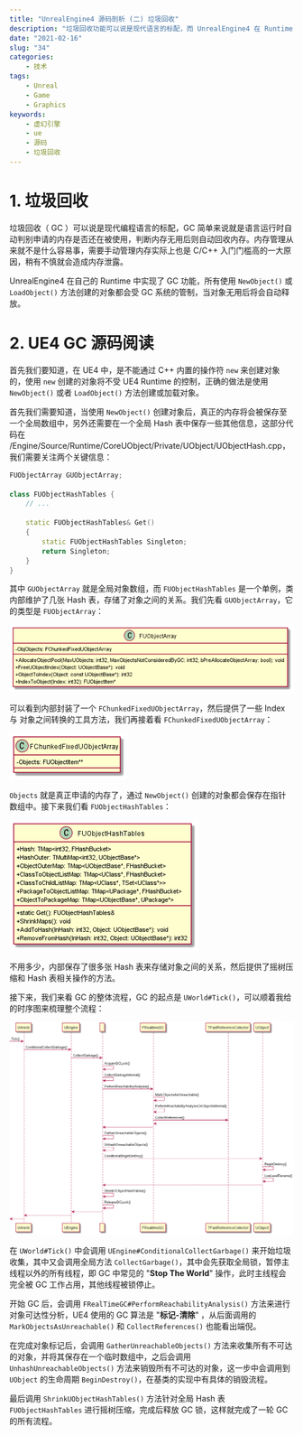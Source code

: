 ```yaml
---
title: "UnrealEngine4 源码剖析 (二) 垃圾回收"
description: "垃圾回收功能可以说是现代语言的标配，而 UnrealEngine4 在 Runtime 中实现了垃圾回收，扩展了 C++，大大降低了使用者的入门门槛。"
date: "2021-02-16"
slug: "34"
categories:
    - 技术
tags:
    - Unreal
    - Game
    - Graphics
keywords:
    - 虚幻引擎
    - ue
    - 源码
    - 垃圾回收
---
```


# 1. 垃圾回收

垃圾回收（ GC ）可以说是现代编程语言的标配，GC 简单来说就是语言运行时自动判别申请的内存是否还在被使用，判断内存无用后则自动回收内存。内存管理从来就不是什么容易事，需要手动管理内存实际上也是 C/C++ 入门门槛高的一大原因，稍有不慎就会造成内存泄露。

UnrealEngine4 在自己的 Runtime 中实现了 GC 功能，所有使用 `NewObject()` 或 `LoadObject()` 方法创建的对象都会受 GC 系统的管制，当对象无用后将会自动释放。

# 2. UE4 GC 源码阅读

首先我们要知道，在 UE4 中，是不能通过 C++ 内置的操作符 `new` 来创建对象的，使用 `new` 创建的对象将不受 UE4 Runtime 的控制，正确的做法是使用 `NewObject()` 或者 `LoadObject()` 方法创建或加载对象。

首先我们需要知道，当使用 `NewObject()` 创建对象后，真正的内存将会被保存至一个全局数组中，另外还需要在一个全局 Hash 表中保存一些其他信息，这部分代码在 /Engine/Source/Runtime/CoreUObject/Private/UObject/UObjectHash.cpp，我们需要关注两个关键信息：

```cpp
FUObjectArray GUObjectArray;

class FUObjectHashTables {
    // ...

    static FUObjectHashTables& Get()
	{
		static FUObjectHashTables Singleton;
		return Singleton;
	}
}
```

其中 `GUObjectArray` 就是全局对象数组，而 `FUObjectHashTables` 是一个单例，类内部维护了几张 Hash 表，存储了对象之间的关系。我们先看 `GUObjectArray`，它的类型是 `FUObjectArray`：

![FUObjectArray](54.png)

可以看到内部封装了一个 `FChunkedFixedUObjectArray`，然后提供了一些 Index 与 对象之间转换的工具方法，我们再接着看 `FChunkedFixedUObjectArray`：

![FChunkedFixedUObjectArray](55.png)

`Objects` 就是真正申请的内存了，通过 `NewObject()` 创建的对象都会保存在指针数组中。接下来我们看 `FUObjectHashTables`：

![FUObjectHashTables](56.png)

不用多少，内部保存了很多张 Hash 表来存储对象之间的关系，然后提供了摇树压缩和 Hash 表相关操作的方法。

接下来，我们来看 GC 的整体流程，GC 的起点是 `UWorld#Tick()`，可以顺着我给的时序图来梳理整个流程：

![GC](57.png)

在 `UWorld#Tick()` 中会调用 `UEngine#ConditionalCollectGarbage()` 来开始垃圾收集，其中又会调用全局方法 `CollectGarbage()`，其中会先获取全局锁，暂停主线程以外的所有线程，即 GC 中常见的 "**Stop The World**" 操作，此时主线程会完全被 GC 工作占用，其他线程被锁停止。

开始 GC 后，会调用 `FRealTimeGC#PerformReachabilityAnalysis()` 方法来进行对象可达性分析，UE4 使用的 GC 算法是 "**标记-清除**" ，从后面调用的 `MarkObjectsAsUnreachable()` 和 `CollectReferences()` 也能看出端倪。

在完成对象标记后，会调用 `GatherUnreachableObjects()` 方法来收集所有不可达的对象，并将其保存在一个临时数组中，之后会调用 `UnhashUnreachableObjects()` 方法来销毁所有不可达的对象，这一步中会调用到 `UObject` 的生命周期 `BeginDestroy()`，在基类的实现中有具体的销毁流程。

最后调用 `ShrinkUObjectHashTables()` 方法针对全局 Hash 表 `FUObjectHashTables` 进行摇树压缩，完成后释放 GC 锁，这样就完成了一轮 GC 的所有流程。

